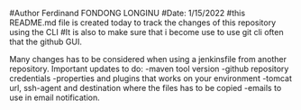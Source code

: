 #Author Ferdinand FONDONG LONGINU 
#Date: 1/15/2022
#this README.md file is created today to track the changes of this repository using the CLI
#It is also to make sure that i become use to use git cli often that the github GUI.

Many changes has to be considered when using a jenkinsfile from another repository. 
  Important updates to do: -maven tool version -github repository credentials -properties and plugins that works on your 
  environment -tomcat url, ssh-agent and destination where the files has to be copied -emails to use in email notification.
